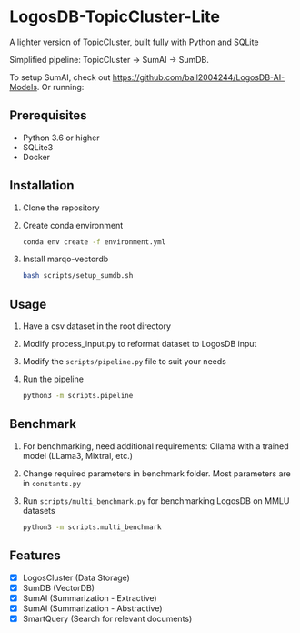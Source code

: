 # LogosDB-TopicCluster-Lite

A lighter version of TopicCluster, built fully with Python and SQLite

Simplified pipeline: TopicCluster -> SumAI -> SumDB.

To setup SumAI, check out <https://github.com/ball2004244/LogosDB-AI-Models>. Or running:

## Prerequisites

- Python 3.6 or higher
- SQLite3
- Docker

## Installation

1. Clone the repository
2. Create conda environment

    ```bash
    conda env create -f environment.yml
    ```

3. Install marqo-vectordb

    ```bash
    bash scripts/setup_sumdb.sh
    ```

## Usage

1. Have a csv dataset in the root directory
2. Modify process_input.py to reformat dataset to LogosDB input
3. Modify the `scripts/pipeline.py` file to suit your needs
4. Run the pipeline

    ```bash
    python3 -m scripts.pipeline
    ```

## Benchmark

1. For benchmarking, need additional requirements: Ollama with a trained model (LLama3, Mixtral, etc.)

2. Change required parameters in benchmark folder. Most parameters are in `constants.py`
3. Run `scripts/multi_benchmark.py` for benchmarking LogosDB on MMLU datasets

    ```bash
    python3 -m scripts.multi_benchmark
    ```

## Features

- [X] LogosCluster (Data Storage)
- [X] SumDB (VectorDB)
- [X] SumAI (Summarization - Extractive)
- [X] SumAI (Summarization - Abstractive)
- [X] SmartQuery (Search for relevant documents)
